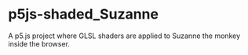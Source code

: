 # p5js-shaded_Suzanne
A p5.js project where GLSL shaders are applied to Suzanne the monkey inside the browser.
